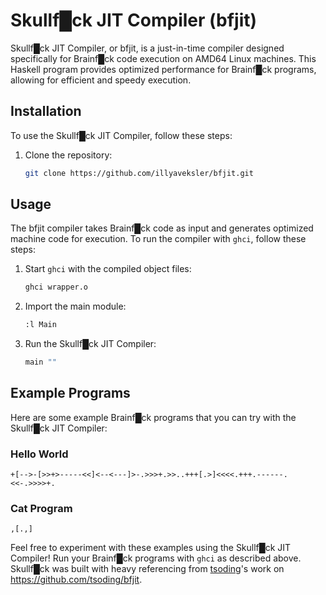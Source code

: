 # Skullf█ck JIT Compiler (bfjit)

Skullf█ck JIT Compiler, or bfjit, is a just-in-time compiler designed specifically for Brainf█ck code execution on AMD64 Linux machines. This Haskell program provides optimized performance for Brainf█ck programs, allowing for efficient and speedy execution.

## Installation

To use the Skullf█ck JIT Compiler, follow these steps:

1. Clone the repository:
   ```sh
   git clone https://github.com/illyaveksler/bfjit.git
   ```
   
## Usage

The bfjit compiler takes Brainf█ck code as input and generates optimized machine code for execution. To run the compiler with `ghci`, follow these steps:

1. Start `ghci` with the compiled object files:
   ```sh
   ghci wrapper.o
   ```

2. Import the main module:
   ```sh
   :l Main
   ```

3. Run the Skullf█ck JIT Compiler:
   ```sh
   main ""
   ```

## Example Programs

Here are some example Brainf█ck programs that you can try with the Skullf█ck JIT Compiler:

### Hello World

```bf
+[-->-[>>+>-----<<]<--<---]>-.>>>+.>>..+++[.>]<<<<.+++.------.<<-.>>>>+.
```

### Cat Program

```bf
,[.,]
```

Feel free to experiment with these examples using the Skullf█ck JIT Compiler! Run your Brainf█ck programs with `ghci` as described above.
Skullf█ck was built with heavy referencing from [tsoding](https://github.com/tsoding)'s work on https://github.com/tsoding/bfjit.
